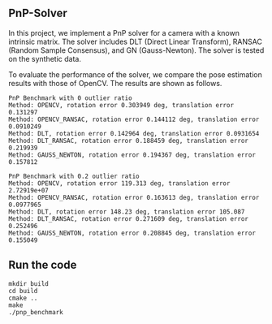 ## PnP-Solver
In this project, we implement a PnP solver for a camera with a known intrinsic matrix. The solver includes DLT (Direct Linear Transform), RANSAC (Random Sample Consensus), and GN (Gauss-Newton). The solver is tested on the synthetic data.

To evaluate the performance of the solver, we compare the pose estimation results with those of OpenCV. The results are shown as follows.

```angular2html
PnP Benchmark with 0 outlier ratio
Method: OPENCV, rotation error 0.303949 deg, translation error 0.131297
Method: OPENCV_RANSAC, rotation error 0.144112 deg, translation error 0.0910249
Method: DLT, rotation error 0.142964 deg, translation error 0.0931654
Method: DLT_RANSAC, rotation error 0.188459 deg, translation error 0.219939
Method: GAUSS_NEWTON, rotation error 0.194367 deg, translation error 0.157812

PnP Benchmark with 0.2 outlier ratio
Method: OPENCV, rotation error 119.313 deg, translation error 2.72919e+07
Method: OPENCV_RANSAC, rotation error 0.163613 deg, translation error 0.0977965
Method: DLT, rotation error 148.23 deg, translation error 105.087
Method: DLT_RANSAC, rotation error 0.271609 deg, translation error 0.252496
Method: GAUSS_NEWTON, rotation error 0.208845 deg, translation error 0.155049
```

## Run the code
```angular2html
mkdir build
cd build
cmake ..
make
./pnp_benchmark
```